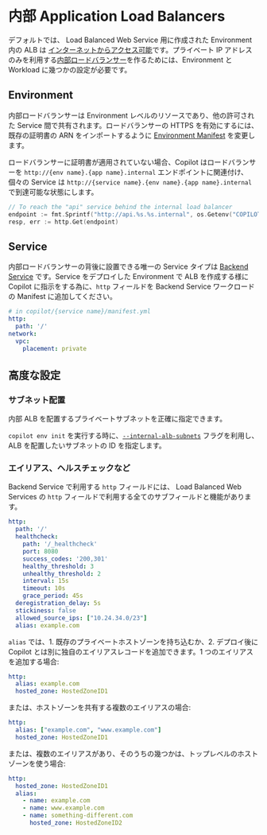# 内部 Application Load Balancers

デフォルトでは、 Load Balanced Web Service 用に作成された Environment 内の ALB は [インターネットからアクセス可能](https://docs.aws.amazon.com/elasticloadbalancing/latest/classic/elb-internet-facing-load-balancers.html)です。プライベート IP アドレスのみを利用する[内部ロードバランサー](https://docs.aws.amazon.com/elasticloadbalancing/latest/classic/elb-internal-load-balancers.html)を作るためには、Environment と Workload に幾つかの設定が必要です。

## Environment

内部ロードバランサーは Environment レベルのリソースであり、他の許可された Service 間で共有されます。ロードバランサーの HTTPS を有効にするには、既存の証明書の ARN をインポートするように [Environment Manifest](../manifest/environment.ja.md#http-private) を変更します。

ロードバランサーに証明書が適用されていない場合、Copilot はロードバランサーを `http://{env name}.{app name}.internal` エンドポイントに関連付け、個々の Service は `http://{service name}.{env name}.{app name}.internal` で到達可能な状態にします。
```go
// To reach the "api" service behind the internal load balancer
endpoint := fmt.Sprintf("http://api.%s.%s.internal", os.Getenv("COPILOT_ENVIRONMENT_NAME"), os.Getenv("COPILOT_APPLICATION_NAME"))
resp, err := http.Get(endpoint)
```
## Service

内部ロードバランサーの背後に設置できる唯一の Service タイプは [Backend Service](../concepts/services.ja.md#backend-service) です。Service をデプロイした Environment で ALB を作成する様に Copilot に指示をする為に、`http` フィールドを Backend Service ワークロードの Manifest に追加してください。

```yaml
# in copilot/{service name}/manifest.yml
http:
  path: '/'
network:
  vpc:
    placement: private
```

## 高度な設定

### サブネット配置
内部 ALB を配置するプライベートサブネットを正確に指定できます。

`copilot env init` を実行する時に、[`--internal-alb-subnets`](../commands/env-init.ja.md#what-are-the-flags) フラグを利用し、ALB を配置したいサブネットの ID を指定します。

### エイリアス、ヘルスチェックなど
Backend Service で利用する `http` フィールドには、 Load Balanced Web Services の `http` フィールドで利用する全てのサブフィールドと機能があります。

``` yaml
http:
  path: '/'
  healthcheck:
    path: '/_healthcheck'
    port: 8080
    success_codes: '200,301'
    healthy_threshold: 3
    unhealthy_threshold: 2
    interval: 15s
    timeout: 10s
    grace_period: 45s
  deregistration_delay: 5s
  stickiness: false
  allowed_source_ips: ["10.24.34.0/23"]
  alias: example.com
```

`alias` では、1. 既存のプライベートホストゾーンを持ち込むか、2. デプロイ後に Copilot とは別に独自のエイリアスレコードを追加できます。1 つのエイリアスを追加する場合:
```yaml
http:
  alias: example.com
  hosted_zone: HostedZoneID1
```
または、ホストゾーンを共有する複数のエイリアスの場合:
```yaml
http:
  alias: ["example.com", "www.example.com"]
  hosted_zone: HostedZoneID1
```

または、複数のエイリアスがあり、そのうちの幾つかは、トップレベルのホストゾーンを使う場合:
```yaml
http:
  hosted_zone: HostedZoneID1
  alias:
    - name: example.com
    - name: www.example.com
    - name: something-different.com
      hosted_zone: HostedZoneID2
```

